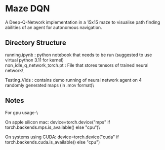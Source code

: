 # Maze DQN

A Deep-Q-Network implementation in a 15x15 maze to visualise path finding abilities of an agent for autonomous navigation.

## Directory Structure

running.ipynb : python notebook that needs to be run (suggested to use virtual python 3.11 for kernel)\
non_idle_q_network_torch.pt : File that stores tensors of trained neural network\

Testing_Vids : contains demo running of neural network agent on 4 randomly generated maps (in .mov format)\

## Notes

For gpu usage-\

On apple silicon mac: device=torch.device("mps" if torch.backends.mps.is_available() else "cpu")\

On systems using CUDA: device=torch.device("cuda" if torch.backends.cuda.is_available() else "cpu")
